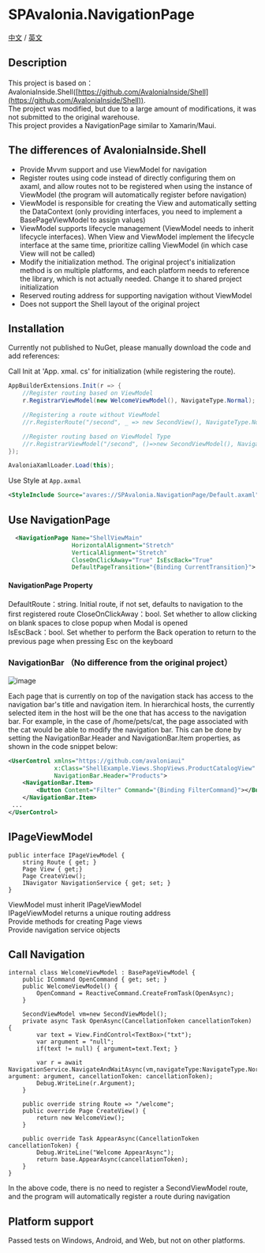 <h1>SPAvalonia.NavigationPage</h1>

[中文](README_CN.md) /  [英文](README.md)

## Description
This project is based on：AvaloniaInside.Shell([https://github.com/AvaloniaInside/Shell](https://github.com/AvaloniaInside/Shell)).  
The project was modified, but due to a large amount of modifications, it was not submitted to the original warehouse.  
This project provides a NavigationPage similar to Xamarin/Maui.


## The differences of AvaloniaInside.Shell
- Provide Mvvm support and use ViewModel for navigation
- Register routes using code instead of directly configuring them on axaml, and allow routes not to be registered when using the instance of ViewModel (the program will automatically register before navigation)
- ViewModel is responsible for creating the View and automatically setting the DataContext (only providing interfaces, you need to implement a BasePageViewModel to assign values)
- ViewModel supports lifecycle management (ViewModel needs to inherit  lifecycle interfaces). When View and ViewModel implement the lifecycle interface at the same time, prioritize calling ViewModel (in which case View will not be called)
- Modify the initialization method. The original project's initialization method is on multiple platforms, and each platform needs to reference the library, which is not actually needed. Change it to shared project initialization
- Reserved routing address for supporting navigation without ViewModel
- Does not support the Shell layout of the original project

## Installation

Currently not published to NuGet, please manually download the code and add references:


Call Init at 'App. xmal. cs' for initialization (while registering the route).
```csharp
AppBuilderExtensions.Init(r => {
    //Register routing based on ViewModel
    r.RegistrarViewModel(new WelcomeViewModel(), NavigateType.Normal);

    //Registering a route without ViewModel
    //r.RegisterRoute("/second", _ => new SecondView(), NavigateType.Normal);

    //Register routing based on ViewModel Type
    //r.RegistrarViewModel("/second", ()=>new SecondViewModel(), NavigateType.Modal);
});

AvaloniaXamlLoader.Load(this);
```

Use Style at `App.axmal`
```xml
<StyleInclude Source="avares://SPAvalonia.NavigationPage/Default.axaml"></StyleInclude>
```

## Use NavigationPage


```xml
  <NavigationPage Name="ShellViewMain"
	              HorizontalAlignment="Stretch"
	              VerticalAlignment="Stretch"
                  CloseOnClickAway="True" IsEscBack="True"
	   			  DefaultPageTransition="{Binding CurrentTransition}">
```

#### NavigationPage Property
DefaultRoute：string. Initial route, if not set, defaults to navigation to the first registered route 
CloseOnClickAway：bool. Set whether to allow clicking on blank spaces to close popup when Modal is opened  
IsEscBack：bool. Set whether to perform the Back operation to return to the previous page when pressing Esc on the keyboard

### NavigationBar （No difference from the original project）
![image](https://user-images.githubusercontent.com/956077/227613963-9b1a10b5-c2b0-4dcb-ba43-cd72f3a27333.png)

Each page that is currently on top of the navigation stack has access to the navigation bar's title and navigation item. In hierarchical hosts, the currently selected item in the host will be the one that has access to the navigation bar. For example, in the case of /home/pets/cat, the page associated with the cat would be able to modify the navigation bar. This can be done by setting the NavigationBar.Header and NavigationBar.Item properties, as shown in the code snippet below:

```xml
<UserControl xmlns="https://github.com/avaloniaui"
             x:Class="ShellExample.Views.ShopViews.ProductCatalogView"
             NavigationBar.Header="Products">
	<NavigationBar.Item>
		<Button Content="Filter" Command="{Binding FilterCommand}"></Button>
	</NavigationBar.Item>
 ...
</UserControl>
```

## IPageViewModel
```
public interface IPageViewModel {
    string Route { get; }
    Page View { get;}
    Page CreateView();
    INavigator NavigationService { get; set; }
}
```
ViewModel must inherit IPageViewModel  
IPageViewModel returns a unique routing address  
Provide methods for creating Page views  
Provide navigation service objects  

## Call Navigation
```
internal class WelcomeViewModel : BasePageViewModel {
    public ICommand OpenCommand { get; set; }
    public WelcomeViewModel() {
        OpenCommand = ReactiveCommand.CreateFromTask(OpenAsync);
    }

    SecondViewModel vm=new SecondViewModel();
    private async Task OpenAsync(CancellationToken cancellationToken) {
        var text = View.FindControl<TextBox>("txt");
        var argument = "null";
        if(text != null) { argument=text.Text; }

        var r = await NavigationService.NavigateAndWaitAsync(vm,navigateType:NavigateType.Normal, argument: argument, cancellationToken: cancellationToken);
        Debug.WriteLine(r.Argument);
    }

    public override string Route => "/welcome";
    public override Page CreateView() {
        return new WelcomeView();
    }

    public override Task AppearAsync(CancellationToken cancellationToken) {
        Debug.WriteLine("Welcome AppearAsync");
        return base.AppearAsync(cancellationToken);
    }
}
```
In the above code, there is no need to register a SecondViewModel route, and the program will automatically register a route during navigation

## Platform support
Passed tests on Windows, Android, and Web, but not on other platforms.
